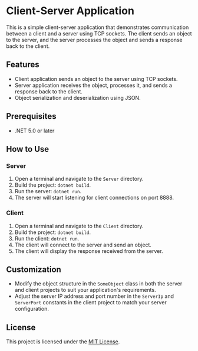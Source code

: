 # Client-Server Application

This is a simple client-server application that demonstrates communication between a client and a server using TCP sockets. The client sends an object to the server, and the server processes the object and sends a response back to the client.

## Features

- Client application sends an object to the server using TCP sockets.
- Server application receives the object, processes it, and sends a response back to the client.
- Object serialization and deserialization using JSON.

## Prerequisites

- .NET 5.0 or later

## How to Use

### Server

1. Open a terminal and navigate to the `Server` directory.
2. Build the project: `dotnet build`.
3. Run the server: `dotnet run`.
4. The server will start listening for client connections on port 8888.

### Client

1. Open a terminal and navigate to the `Client` directory.
2. Build the project: `dotnet build`.
3. Run the client: `dotnet run`.
4. The client will connect to the server and send an object.
5. The client will display the response received from the server.

## Customization

- Modify the object structure in the `SomeObject` class in both the server and client projects to suit your application's requirements.
- Adjust the server IP address and port number in the `ServerIp` and `ServerPort` constants in the client project to match your server configuration.

## License

This project is licensed under the [MIT License](LICENSE).
